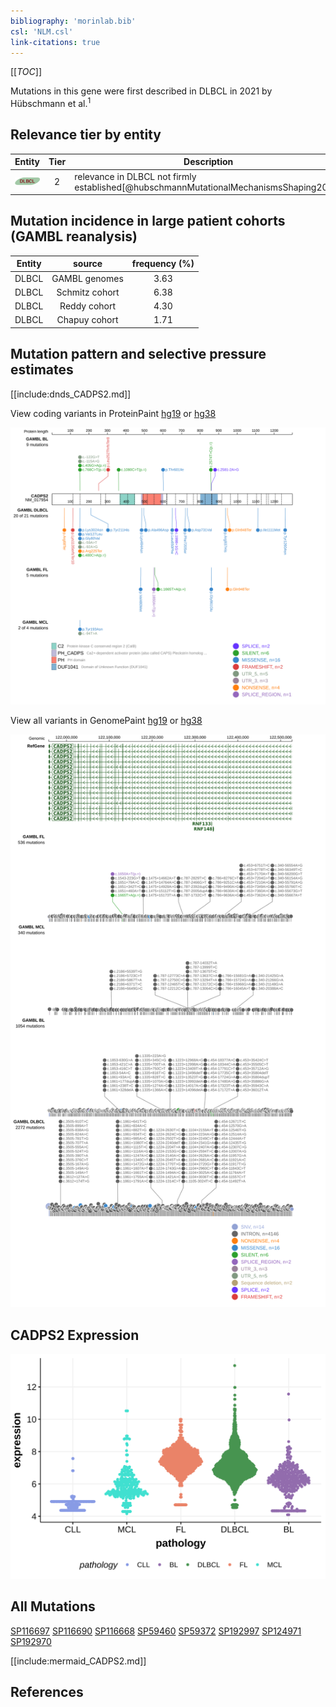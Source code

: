 ```yaml
---
bibliography: 'morinlab.bib'
csl: 'NLM.csl'
link-citations: true
---
```

[[_TOC_]]

Mutations in this gene were first described in DLBCL in 2021 by Hübschmann et al.<sup>1</sup>


## Relevance tier by entity

|Entity|Tier|Description                              |
|:------:|:----:|-----------------------------------------|
|![DLBCL](images/icons/DLBCL_tier2.png) |2   |relevance in DLBCL not firmly established[@hubschmannMutationalMechanismsShaping2021]|

## Mutation incidence in large patient cohorts (GAMBL reanalysis)

|Entity|source        |frequency (%)|
|:------:|:--------------:|:-------------:|
|DLBCL |GAMBL genomes |3.63         |
|DLBCL |Schmitz cohort|6.38         |
|DLBCL |Reddy cohort  |4.30         |
|DLBCL |Chapuy cohort |1.71         |

## Mutation pattern and selective pressure estimates

[[include:dnds_CADPS2.md]]


View coding variants in ProteinPaint [hg19](https://morinlab.github.io/LLMPP/GAMBL/CADPS2_protein.html)  or [hg38](https://morinlab.github.io/LLMPP/GAMBL/CADPS2_protein_hg38.html)

![](images/proteinpaint/CADPS2_NM_017954.svg)

View all variants in GenomePaint [hg19](https://morinlab.github.io/LLMPP/GAMBL/CADPS2.html)  or [hg38](https://morinlab.github.io/LLMPP/GAMBL/CADPS2_hg38.html)

![](images/proteinpaint/CADPS2.svg)

## CADPS2 Expression
![](images/gene_expression/CADPS2_by_pathology.svg)

## All Mutations

[SP116697](https://www.bcgsc.ca/downloads/morinlab/GAMBL/MALY/SP116697.html)
[SP116690](https://www.bcgsc.ca/downloads/morinlab/GAMBL/MALY/SP116690.html)
[SP116668](https://www.bcgsc.ca/downloads/morinlab/GAMBL/MALY/SP116668.html)
[SP59460](https://www.bcgsc.ca/downloads/morinlab/GAMBL/MALY/SP59460.html)
[SP59372](https://www.bcgsc.ca/downloads/morinlab/GAMBL/MALY/SP59372.html)
[SP192997](https://www.bcgsc.ca/downloads/morinlab/GAMBL/MALY/SP192997.html)
[SP124971](https://www.bcgsc.ca/downloads/morinlab/GAMBL/MALY/SP124971.html)
[SP192970](https://www.bcgsc.ca/downloads/morinlab/GAMBL/MALY/SP192970.html)

[[include:mermaid_CADPS2.md]]

## References


<!-- ORIGIN: hubschmannMutationalMechanismsShaping2021b -->

<!-- DLBCL: hubschmannMutationalMechanismsShaping2021b -->
